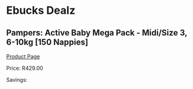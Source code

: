 
# Ebucks Dealz
## Pampers: Active Baby Mega Pack - Midi/Size 3, 6-10kg [150 Nappies]
[Product Page](https://www.ebucks.com/web/shop/productSelected.do?prodId=282369332&catId=1158500560)

Price: R429.00

Savings: 


	